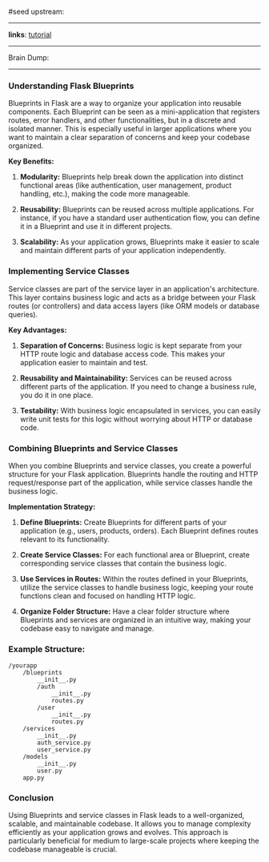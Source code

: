 #seed 
upstream:

---

**links**: [tutorial](https://www.youtube.com/watch?v=_LMiUOYDxzE&ab_channel=NeuralNine)

---

Brain Dump: 

--- 
### Understanding Flask Blueprints

Blueprints in Flask are a way to organize your application into reusable components. Each Blueprint can be seen as a mini-application that registers routes, error handlers, and other functionalities, but in a discrete and isolated manner. This is especially useful in larger applications where you want to maintain a clear separation of concerns and keep your codebase organized.

**Key Benefits:**

1. **Modularity:** Blueprints help break down the application into distinct functional areas (like authentication, user management, product handling, etc.), making the code more manageable.

2. **Reusability:** Blueprints can be reused across multiple applications. For instance, if you have a standard user authentication flow, you can define it in a Blueprint and use it in different projects.

3. **Scalability:** As your application grows, Blueprints make it easier to scale and maintain different parts of your application independently.

### Implementing Service Classes

Service classes are part of the service layer in an application's architecture. This layer contains business logic and acts as a bridge between your Flask routes (or controllers) and data access layers (like ORM models or database queries).

**Key Advantages:**

1. **Separation of Concerns:** Business logic is kept separate from your HTTP route logic and database access code. This makes your application easier to maintain and test.

2. **Reusability and Maintainability:** Services can be reused across different parts of the application. If you need to change a business rule, you do it in one place.

3. **Testability:** With business logic encapsulated in services, you can easily write unit tests for this logic without worrying about HTTP or database code.

### Combining Blueprints and Service Classes

When you combine Blueprints and service classes, you create a powerful structure for your Flask application. Blueprints handle the routing and HTTP request/response part of the application, while service classes handle the business logic.

**Implementation Strategy:**

1. **Define Blueprints:** Create Blueprints for different parts of your application (e.g., users, products, orders). Each Blueprint defines routes relevant to its functionality.

2. **Create Service Classes:** For each functional area or Blueprint, create corresponding service classes that contain the business logic.

3. **Use Services in Routes:** Within the routes defined in your Blueprints, utilize the service classes to handle business logic, keeping your route functions clean and focused on handling HTTP logic.

4. **Organize Folder Structure:** Have a clear folder structure where Blueprints and services are organized in an intuitive way, making your codebase easy to navigate and manage.

### Example Structure:

```
/yourapp
    /blueprints
        __init__.py
        /auth
            __init__.py
            routes.py
        /user
            __init__.py
            routes.py
    /services
        __init__.py
        auth_service.py
        user_service.py
    /models
        __init__.py
        user.py
    app.py
```

### Conclusion

Using Blueprints and service classes in Flask leads to a well-organized, scalable, and maintainable codebase. It allows you to manage complexity efficiently as your application grows and evolves. This approach is particularly beneficial for medium to large-scale projects where keeping the codebase manageable is crucial.
